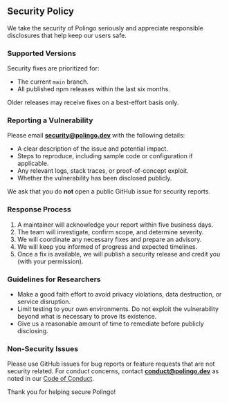 ## Security Policy

We take the security of Polingo seriously and appreciate responsible disclosures that help keep our users safe.

### Supported Versions

Security fixes are prioritized for:
- The current `main` branch.
- All published npm releases within the last six months.

Older releases may receive fixes on a best-effort basis only.

### Reporting a Vulnerability

Please email **security@polingo.dev** with the following details:
- A clear description of the issue and potential impact.
- Steps to reproduce, including sample code or configuration if applicable.
- Any relevant logs, stack traces, or proof-of-concept exploit.
- Whether the vulnerability has been disclosed publicly.

We ask that you do **not** open a public GitHub issue for security reports.

### Response Process

1. A maintainer will acknowledge your report within five business days.
2. The team will investigate, confirm scope, and determine severity.
3. We will coordinate any necessary fixes and prepare an advisory.
4. We will keep you informed of progress and expected timelines.
5. Once a fix is available, we will publish a security release and credit you (with your permission).

### Guidelines for Researchers

- Make a good faith effort to avoid privacy violations, data destruction, or service disruption.
- Limit testing to your own environments. Do not exploit the vulnerability beyond what is necessary to prove its existence.
- Give us a reasonable amount of time to remediate before publicly disclosing.

### Non-Security Issues

Please use GitHub issues for bug reports or feature requests that are not security related. For conduct concerns, contact **conduct@polingo.dev** as noted in our [Code of Conduct](./CODE_OF_CONDUCT.md).

Thank you for helping secure Polingo!

